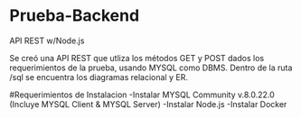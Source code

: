 # Prueba-Backend
API REST w/Node.js

Se creó una API REST que utliza los métodos GET y POST dados los requerimientos de la prueba, usando MYSQL como DBMS.
Dentro de la ruta /sql se encuentra los diagramas relacional y ER.


#Requerimientos de Instalacion
-Instalar MYSQL Community v.8.0.22.0 (Incluye MYSQL Client & MYSQL Server)
-Instalar Node.js
-Instalar Docker


